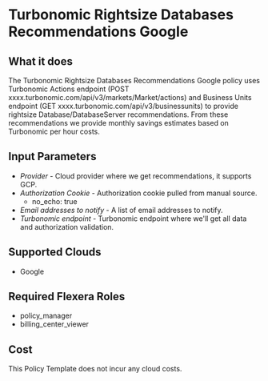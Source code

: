 # Turbonomic Rightsize Databases Recommendations Google

## What it does

The Turbonomic Rightsize Databases Recommendations Google policy uses Turbonomic Actions endpoint (POST xxxx.turbonomic.com/api/v3/markets/Market/actions) and Business Units endpoint (GET xxxx.turbonomic.com/api/v3/businessunits) to provide rightsize Database/DatabaseServer recommendations. From these recommendations we provide monthly savings estimates based on Turbonomic per hour costs.

## Input Parameters

- *Provider* - Cloud provider where we get recommendations, it supports GCP.
- *Authorization Cookie* - Authorization cookie pulled from manual source.
  - no_echo: true
- *Email addresses to notify* - A list of email addresses to notify.
- *Turbonomic endpoint* - Turbonomic endpoint where we'll get all data and authorization validation.

## Supported Clouds

- Google

## Required Flexera Roles

- policy_manager
- billing_center_viewer

## Cost

This Policy Template does not incur any cloud costs.
